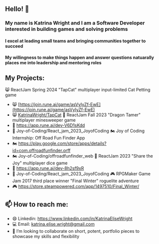 ## Hello! 👋
### My name is Katrina Wright and I am a Software Developer interested in building games and solving problems
#### I excel at leading small teams and bringing communities together to succeed
#### My willingness to make things happen and answer questions natuarally places me into leadership and mentoring roles
## My Projects:
😸 ReactJam Spring 2024 "TapCat" multiplayer input-limited Cat Petting game
- 😸 [https://join.rune.ai/game/asVyIyZf-EwE](https://join.rune.ai/game/asVyIyZf-EwE)
- 😸 [KatrinaWright/TapCat](https://github.com/KatrinaWright/TapCat)
🐉 ReactJam Fall 2023 "Dragon Tamer" multiplayer minesweeper game
- 🐉 https://app.rune.ai/dev-V6D1sKdd
- 🐉 Joy-of-Coding/React_jam_2023_JoyofCoding
🏍 Joy of Coding Internship: Off Road Fun Finder App
- 🏍 https://play.google.com/store/apps/details?id=com.offroadfunfinder.orff
- 🏍 Joy-of-Coding/offroadfunfinder_web
🎲 ReactJam 2023 "Share the Joy" multiplayer dice game
- 🎲 https://app.rune.ai/dev-8h2sf9xR
- 🎲 Joy-of-Coding/React_jam_2023_JoyofCoding
🎮 RPGMaker Game Jam 2017 third place winner "Final Winter" roguelite adventure
- 🎮 https://store.steampowered.com/app/1497510/Final_Winter/
## 📫 How to reach me:
- 😄 Linkedin: https://www.linkedin.com/in/KatrinaEliseWright
- 💻 Email: katrina.elise.wright@gmail.com
- 👯 I’m looking to collaborate on short, potent, portfolio pieces to showcase my skills and flexibility


<!--
**KatrinaWright/KatrinaWright** is a ✨ _special_ ✨ repository because its `README.md` (this file) appears on your GitHub profile.

Here are some ideas to get you started:

- 🌱 I’m currently learning Swift for MAC and Redwood for full stack development
- 🔭 I’m currently working on: Joy of Coding Internship: Off Road Fun Finder App
- - 🏍 https://play.google.com/store/apps/details?id=com.offroadfunfinder.orff
- - 🏍 Joy-of-Coding/offroadfunfinder_web

- 🔭 I’m currently working on ...
- 🌱 I’m currently learning ...
- 👯 I’m looking to collaborate on ...
- 🤔 I’m looking for help with ...
- 💬🍤🕹🏆🏆💻🖥🖱💵 Ask me about ...
- 📫 How to reach me: ...
- 😄 Pronouns: ...
- ⚡ Fun fact: ...
-->
